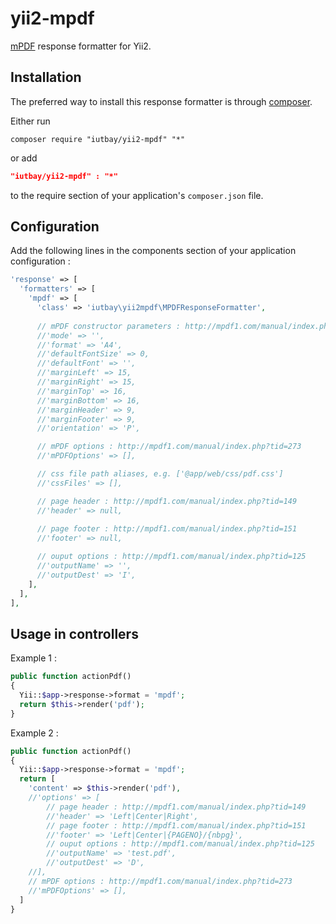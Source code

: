 # yii2-mpdf

[mPDF](http://www.mpdf1.com/) response formatter for Yii2.

Installation
------------
The preferred way to install this response formatter is through [composer](http://getcomposer.org/download/).

Either run

```
composer require "iutbay/yii2-mpdf" "*"
```

or add

```json
"iutbay/yii2-mpdf" : "*"
```

to the require section of your application's `composer.json` file.

Configuration
-------------
Add the following lines in the components section of your application configuration :

```php
'response' => [
  'formatters' => [
    'mpdf' => [
      'class' => 'iutbay\yii2mpdf\MPDFResponseFormatter',
      
      // mPDF constructor parameters : http://mpdf1.com/manual/index.php?tid=184
      //'mode' => '',
      //'format' => 'A4',
      //'defaultFontSize' => 0,
      //'defaultFont' => '',
      //'marginLeft' => 15,
      //'marginRight' => 15,
      //'marginTop' => 16,
      //'marginBottom' => 16,
      //'marginHeader' => 9,
      //'marginFooter' => 9,
      //'orientation' => 'P',

      // mPDF options : http://mpdf1.com/manual/index.php?tid=273
      //'mPDFOptions' => [],

      // css file path aliases, e.g. ['@app/web/css/pdf.css']
      //'cssFiles' => [],

      // page header : http://mpdf1.com/manual/index.php?tid=149
      //'header' => null,
      
      // page footer : http://mpdf1.com/manual/index.php?tid=151
      //'footer' => null,

      // ouput options : http://mpdf1.com/manual/index.php?tid=125
      //'outputName' => '',
      //'outputDest' => 'I',
    ],
  ],
],
```

Usage in controllers
--------------------
Example 1 :
```php
public function actionPdf()
{
  Yii::$app->response->format = 'mpdf';
  return $this->render('pdf');
}
```

Example 2 :
```php
public function actionPdf()
{
  Yii::$app->response->format = 'mpdf';
  return [
    'content' => $this->render('pdf'),
    //'options' => [
        // page header : http://mpdf1.com/manual/index.php?tid=149
        //'header' => 'Left|Center|Right',
        // page footer : http://mpdf1.com/manual/index.php?tid=151
        //'footer' => 'Left|Center|{PAGENO}/{nbpg}',
        // ouput options : http://mpdf1.com/manual/index.php?tid=125
        //'outputName' => 'test.pdf',
        //'outputDest' => 'D',
    //],
    // mPDF options : http://mpdf1.com/manual/index.php?tid=273
    //'mPDFOptions' => [],
  ]
}
```
